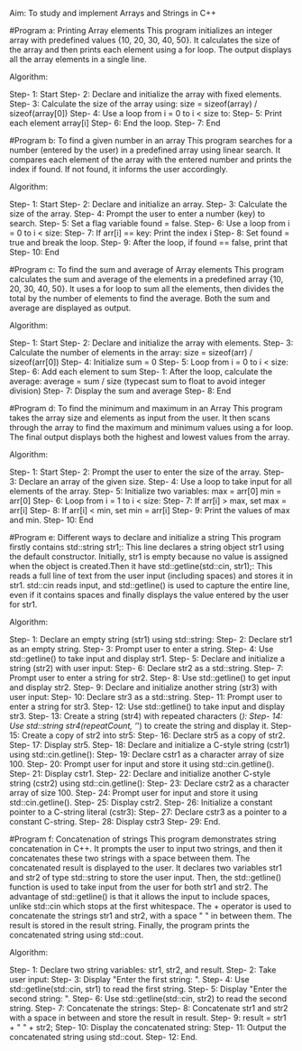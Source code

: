 Aim: To study and implement Arrays and Strings in C++

#Program a: Printing Array elements 
This program initializes an integer array with predefined values {10, 20, 30, 40, 50}. It calculates the size of the array and then prints each element using a for loop. The output displays all the array elements in a single line.

Algorithm:

Step- 1: Start
Step- 2: Declare and initialize the array with fixed elements.
Step- 3: Calculate the size of the array using:
size = sizeof(array) / sizeof(array[0])
Step- 4: Use a loop from i = 0 to i < size to:
Step- 5: Print each element array[i]
Step- 6: End the loop.
Step- 7: End

#Program b: To find a given number in an array
This program searches for a number (entered by the user) in a predefined array using linear search. It compares each element of the array with the entered number and prints the index if found. If not found, it informs the user accordingly.

Algorithm:

Step- 1: Start
Step- 2: Declare and initialize an array.
Step- 3: Calculate the size of the array.
Step- 4: Prompt the user to enter a number (key) to search.
Step- 5: Set a flag variable found = false.
Step- 6: Use a loop from i = 0 to i < size:
Step- 7: If arr[i] == key:
Print the index i
Step- 8: Set found = true and break the loop.
Step- 9: After the loop, if found == false, print that
Step- 10: End

#Program c: To find the sum and average of Array elements 
This program calculates the sum and average of the elements in a predefined array {10, 20, 30, 40, 50}. It uses a for loop to sum all the elements, then divides the total by the number of elements to find the average. Both the sum and average are displayed as output.

Algorithm:

Step- 1: Start
Step- 2: Declare and initialize the array with elements.
Step- 3: Calculate the number of elements in the array:
size = sizeof(arr) / sizeof(arr[0])
Step- 4: Initialize sum = 0
Step- 5: Loop from i = 0 to i < size:
Step- 6: Add each element to sum
Step- 1: After the loop, calculate the average:
average = sum / size (typecast sum to float to avoid integer division)
Step- 7: Display the sum and average
Step- 8: End

#Program d: To find the minimum and maximum in an Array
This program takes the array size and elements as input from the user. It then scans through the array to find the maximum and minimum values using a for loop. The final output displays both the highest and lowest values from the array.

Algorithm:

Step- 1: Start
Step- 2: Prompt the user to enter the size of the array.
Step- 3: Declare an array of the given size.
Step- 4: Use a loop to take input for all elements of the array.
Step- 5: Initialize two variables:
max = arr[0]
min = arr[0]
Step- 6: Loop from i = 1 to i < size:
Step- 7: If arr[i] > max, set max = arr[i]
Step- 8: If arr[i] < min, set min = arr[i]
Step- 9: Print the values of max and min.
Step- 10: End

#Program e: Different ways to declare and initialize a string
This program firstly contains std::string str1;: This line declares a string object str1 using the default constructor. Initially, str1 is empty because no value is assigned when the object is created.Then it have std::getline(std::cin, str1);: This reads a full line of text from the user input (including spaces) and stores it in str1. std::cin reads input, and std::getline() is used to capture the entire line, even if it contains spaces and finally displays the value entered by the user for str1.

Algorithm:

Step- 1: Declare an empty string (str1) using std::string:
Step- 2: Declare str1 as an empty string.
Step- 3: Prompt user to enter a string.
Step- 4: Use std::getline() to take input and display str1.
Step- 5: Declare and initialize a string (str2) with user input:
Step- 6: Declare str2 as a std::string.
Step- 7: Prompt user to enter a string for str2.
Step- 8: Use std::getline() to get input and display str2.
Step- 9: Declare and initialize another string (str3) with user input:
Step- 10: Declare str3 as a std::string.
Step- 11: Prompt user to enter a string for str3.
Step- 12: Use std::getline() to take input and display str3.
Step- 13: Create a string (str4) with repeated characters (*):
Step- 14: Use std::string str4(repeatCount, '*') to create the string and display it.
Step- 15: Create a copy of str2 into str5:
Step- 16: Declare str5 as a copy of str2.
Step- 17: Display str5.
Step- 18: Declare and initialize a C-style string (cstr1) using std::cin.getline():
Step- 19: Declare cstr1 as a character array of size 100.
Step- 20: Prompt user for input and store it using std::cin.getline().
Step- 21: Display cstr1.
Step- 22: Declare and initialize another C-style string (cstr2) using std::cin.getline():
Step- 23: Declare cstr2 as a character array of size 100.
Step- 24: Prompt user for input and store it using std::cin.getline().
Step- 25: Display cstr2.
Step- 26: Initialize a constant pointer to a C-string literal (cstr3):
Step- 27: Declare cstr3 as a pointer to a constant C-string.
Step- 28: Display cstr3
Step- 29: End.

#Program f: Concatenation of strings
This program demonstrates string concatenation in C++. It prompts the user to input two strings, and then it concatenates these two strings with a space between them. The concatenated result is displayed to the user. It declares two variables str1 and str2 of type std::string to store the user input. Then, the std::getline() function is used to take input from the user for both str1 and str2. The advantage of std::getline() is that it allows the input to include spaces, unlike std::cin which stops at the first whitespace.
The + operator is used to concatenate the strings str1 and str2, with a space " " in between them. The result is stored in the result string. Finally, the program prints the concatenated string using std::cout.

Algorithm:

Step- 1: Declare two string variables:
str1, str2, and result.
Step- 2: Take user input:
Step- 3: Display "Enter the first string: ".
Step- 4: Use std::getline(std::cin, str1) to read the first string.
Step- 5: Display "Enter the second string: ".
Step- 6: Use std::getline(std::cin, str2) to read the second string.
Step- 7: Concatenate the strings:
Step- 8: Concatenate str1 and str2 with a space in between and store the result in result.
Step- 9: result = str1 + " " + str2;
Step- 10: Display the concatenated string:
Step- 11: Output the concatenated string using std::cout.
Step- 12: End.



